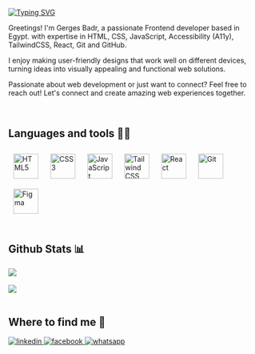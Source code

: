 [![Typing SVG](https://readme-typing-svg.demolab.com?font=Roboto&weight=700&size=28&duration=4500&pause=500&color=188FA7FF&width=460&lines=Hello+there%2C+nice+to+see+you+here!+%F0%9F%91%8B)](https://git.io/typing-svg)
  

<div>
  <p>Greetings! I'm Gerges Badr, a passionate Frontend developer based in Egypt. with expertise in HTML, CSS, JavaScript, Accessibility (A11y), TailwindCSS, React, Git and GitHub.</p>
  <p> I enjoy making user-friendly designs that work well on different devices, turning ideas into visually appealing and functional web solutions.</p>
  <p>Passionate about web development or just want to connect? Feel free to reach out! Let's connect and create amazing web experiences together.</p>
</div>  
  

<br/>  


## Languages and tools 👨‍💻
<div align="left">  
<a href="https://en.wikipedia.org/wiki/HTML5" target="_blank"><img style="margin: 10px" src="https://profilinator.rishav.dev/skills-assets/html5-original-wordmark.svg" alt="HTML5" height="50" /></a>  
<a href="https://www.w3schools.com/css/" target="_blank"><img style="margin: 10px" src="https://profilinator.rishav.dev/skills-assets/css3-original-wordmark.svg" alt="CSS3" height="50" /></a>  
<a href="https://www.javascript.com/" target="_blank"><img style="margin: 10px" src="https://profilinator.rishav.dev/skills-assets/javascript-original.svg" alt="JavaScript" height="50" /></a>  
<a href="https://www.tailwindcss.com/" target="_blank"><img style="margin: 10px" src="https://profilinator.rishav.dev/skills-assets/tailwindcss.svg" alt="Tailwind CSS" height="50" /></a>
<a href="https://reactjs.org/" target="_blank"><img style="margin: 10px" src="https://profilinator.rishav.dev/skills-assets/react-original-wordmark.svg" alt="React" height="50" /></a>
<a href="https://github.com/" target="_blank"><img style="margin: 10px" src="https://profilinator.rishav.dev/skills-assets/git-scm-icon.svg" alt="Git" height="50" /></a>
<a href="https://www.figma.com/" target="_blank"><img style="margin: 10px" src="https://profilinator.rishav.dev/skills-assets/figma-icon.svg" alt="Figma" height="50" /></a>
</div>  

<br/>  

## Github Stats 📊
<div> <img src="https://github-readme-stats.vercel.app/api?username=GergesBadr&show_icons=true&count_private=true&theme=dark&rank_icon=github" align="center"  /></div>
<br/>
<div> <img src="https://github-readme-stats.vercel.app/api/top-langs?username=GergesBadr&theme=dark&layout=compact" align="center" /></div>


<br/>  


## Where to find me  🚀
<a href="https://linkedin.com/in/gerges-badr-9a6224245/" target="_blank">
<img src=https://img.shields.io/badge/linkedin-%231E77B5.svg?&style=for-the-badge&logo=linkedin&logoColor=white alt=linkedin />
</a>
<a href="https://www.facebook.com/gerges.badr.26" target="_blank">
<img src=https://img.shields.io/badge/facebook-%232E87FB.svg?&style=for-the-badge&logo=facebook&logoColor=white alt=facebook />
</a>
<a href="https://wa.me/201156728649" target="_blank">
<img src=https://img.shields.io/badge/whatsapp-%25D366.svg?&style=for-the-badge&logo=whatsapp&logoColor=white alt=whatsapp />
</a>
